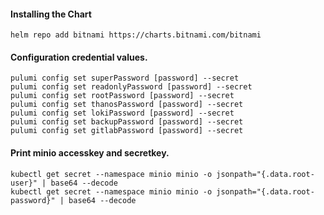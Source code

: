 #### Installing the Chart
```shell
helm repo add bitnami https://charts.bitnami.com/bitnami
```

#### Configuration credential values.
```hcl
pulumi config set superPassword [password] --secret
pulumi config set readonlyPassword [password] --secret
pulumi config set rootPassword [password] --secret
pulumi config set thanosPassword [password] --secret
pulumi config set lokiPassword [password] --secret
pulumi config set backupPassword [password] --secret
pulumi config set gitlabPassword [password] --secret
```

#### Print minio accesskey and secretkey.
```hcl
kubectl get secret --namespace minio minio -o jsonpath="{.data.root-user}" | base64 --decode
kubectl get secret --namespace minio minio -o jsonpath="{.data.root-password}" | base64 --decode
```